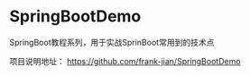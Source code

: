 # SpringBootDemo
SpringBoot教程系列，用于实战SprinBoot常用到的技术点

项目说明地址：
https://github.com/frank-jian/SpringBootDemo
